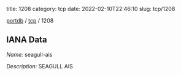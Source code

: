 title: 1208
category: tcp
date: 2022-02-10T22:46:10
slug: tcp/1208

[portdb](/) / [tcp](/category/tcp.html) / 1208


## IANA Data

_Name:_ seagull-ais

_Description:_ SEAGULL AIS


